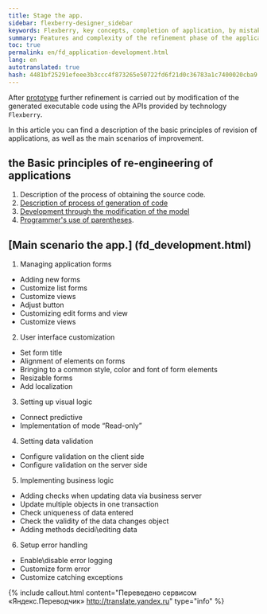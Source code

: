 ```yaml
--- 
title: Stage the app. 
sidebar: flexberry-designer_sidebar 
keywords: Flexberry, key concepts, completion of application, by mistake, brackets, programmer, UML, generation, steps for creating application 
summary: Features and complexity of the refinement phase of the application, the application by mistake 
toc: true 
permalink: en/fd_application-development.html 
lang: en 
autotranslated: true 
hash: 4481bf25291efeee3b3ccc4f873265e50722fd6f21d0c36783a1c7400020cba9 
--- 
```


After [prototype](fd_prototype-creation.html) further refinement is carried out by modification of the generated executable code using the APIs provided by technology `Flexberry`. 

In this article you can find a description of the basic principles of revision of applications, as well as the main scenarios of improvement. 

## the Basic principles of re-engineering of applications 

1. Description of the process of obtaining the source code. 
2. [Description of process of generation of code](fd_code-generation.html) 
3. [Development through the modification of the model](fd_code-generation.html) 
4. [Programmer's use of parentheses](fo_programmer-brackets.html). 

## [Main scenario the app.] (fd_development.html) 

1. Managing application forms 
* Adding new forms 
* Customize list forms 
* Customize views 
* Adjust button 
* Customizing edit forms and view 
* Customize views 
2. User interface customization 
* Set form title 
* Alignment of elements on forms 
* Bringing to a common style, color and font of form elements 
* Resizable forms 
* Add localization 
3. Setting up visual logic 
* Connect predictive 
* Implementation of mode “Read-only” 
4. Setting data validation 
* Configure validation on the client side 
* Configure validation on the server side 
5. Implementing business logic 
* Adding checks when updating data via business server 
* Update multiple objects in one transaction 
* Check uniqueness of data entered 
* Check the validity of the data changes object 
* Adding methods decidi\editing data 
6. Setup error handling 
* Enable\disable error logging 
* Customize form error 
* Customize catching exceptions 



{% include callout.html content="Переведено сервисом «Яндекс.Переводчик» <http://translate.yandex.ru>" type="info" %}